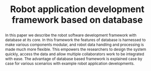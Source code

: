 ---
layout: project-page-new
title: "Robot application development framework based on database"
authors:
  - name: Subhash.S
    sup: #
  - name: K. Madhava Krishna
    sup: #
affiliations:
  - name: IIIT Hyderabad, India
    link: https://robotics.iiit.ac.in
    sup: #
permalink: publications/2009/S_Robot-application
abstract: "In this paper we describe the robot software development framework with database at its core. In this framework the features of database is harnessed to make various components modular, and robot data handling and processing is made much more flexible. This empowers the researchers to design the system quickly, access the data and allow multiple collaborators work to be integrated with ease. The advantage of database based framework is explained case by case for various scenarios with example robot application developments."
paper: https://robotics.iiit.ac.in/uploads/Main/Publications/SubhashKrish.Robio09.pdf
# iframe: https://www.youtube.com/embed/jhjskX4FQwA

---